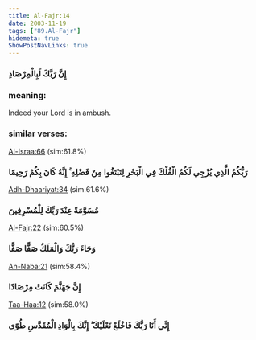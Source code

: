 ```yaml
---
title: Al-Fajr:14
date: 2003-11-19
tags: ["89.Al-Fajr"]
hidemeta: true 
ShowPostNavLinks: true 
---
```

### إِنَّ رَبَّكَ لَبِالْمِرْصَادِ
### meaning: 
Indeed your Lord is in ambush.
### similar verses: 

[Al-Israa:66](/17/66) (sim:61.8%)

### رَبُّكُمُ الَّذِي يُزْجِي لَكُمُ الْفُلْكَ فِي الْبَحْرِ لِتَبْتَغُوا مِنْ فَضْلِهِ ۚ إِنَّهُ كَانَ بِكُمْ رَحِيمًا

[Adh-Dhaariyat:34](/51/34) (sim:61.6%)

### مُسَوَّمَةً عِنْدَ رَبِّكَ لِلْمُسْرِفِينَ

[Al-Fajr:22](/89/22) (sim:60.5%)

### وَجَاءَ رَبُّكَ وَالْمَلَكُ صَفًّا صَفًّا

[An-Naba:21](/78/21) (sim:58.4%)

### إِنَّ جَهَنَّمَ كَانَتْ مِرْصَادًا

[Taa-Haa:12](/20/12) (sim:58.0%)

### إِنِّي أَنَا رَبُّكَ فَاخْلَعْ نَعْلَيْكَ ۖ إِنَّكَ بِالْوَادِ الْمُقَدَّسِ طُوًى
